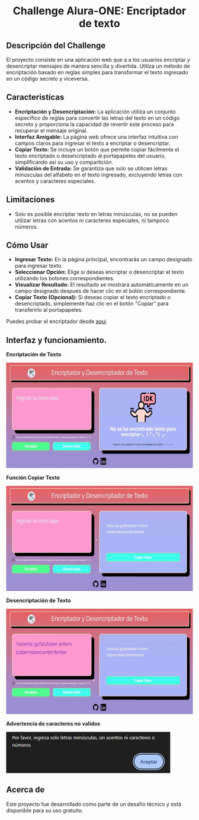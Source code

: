 <center>

<h1> Challenge Alura-ONE: Encriptador de texto </h1>

</center>

## Descripción del Challenge

El proyecto consiste en una aplicación web que a a los usuarios encriptar y desencriptar mensajes de manera sencilla y divertida. Utiliza un método de encriptación basado en reglas simples para transformar el texto ingresado en un código secreto y viceversa.

## Caracteristícas

- **Encriptación y Desencriptación:** La aplicación utiliza un conjunto específico de reglas para convertir las letras del texto en un código secreto y proporciona la capacidad de revertir este proceso para recuperar el mensaje original.
- **Interfaz Amigable:** La página web ofrece una interfaz intuitiva con campos claros para ingresar el texto a encriptar o desencriptar.
- **Copiar Texto:** Se incluye un botón que permite copiar fácilmente el texto encriptado o desencriptado al portapapeles del usuario, simplificando así su uso y compartición.
- **Validación de Entrada:** Se garantiza que solo se utilicen letras minúsculas del alfabeto en el texto ingresado, excluyendo letras con acentos y caracteres especiales.

## Limitaciones

- Solo es posible encriptar texto en letras minúsculas, no se pueden utilizar letras con acentos ni caracteres especiales, ni tampoco números.

## Cómo Usar

- **Ingresar Texto:** En la página principal, encontrarás un campo designado para ingresar texto.
- **Seleccionar Opción:** Elige si deseas encriptar o desencriptar el texto utilizando los botones correspondientes.
- **Visualizar Resultado:** El resultado se mostrará automáticamente en un campo designado después de hacer clic en el botón correspondiente.
- **Copiar Texto (Opcional):** Si deseas copiar el texto encriptado o desencriptado, simplemente haz clic en el botón "Copiar" para transferirlo al portapapeles.

Puedes probar el encriptador desde [aqui]()

## Interfaz y funcionamiento.
**Encriptación de Texto**

![Función Encriptar](funcionamiento/encriptacion1.gif)

**Función Copiar Texto**

![Función Copiar Texto](funcionamiento/copiar1.gif)

**Desencriptación de Texto**

![Función Copiar Texto](funcionamiento/desencriptar1.gif)

**Advertencia de caracteres no validos**

![Advertencia](funcionamiento/advertencia.png)

## Acerca de

Este proyecto fue desarrollado como parte de un desafío técnico y está disponible para su uso gratuito.




